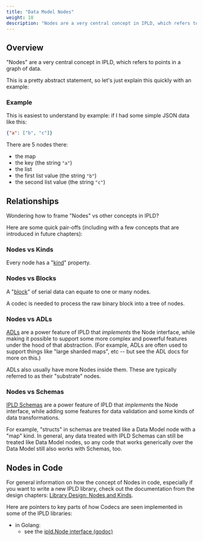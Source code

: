 ```yaml
---
title: "Data Model Nodes"
weight: 18
description: "Nodes are a very central concept in IPLD, which refers to points in a graph of data."
---
```


## Overview

"Nodes" are a very central concept in IPLD, which refers to points in a graph of data.

This is a pretty abstract statement, so let's just explain this quickly with an example:

### Example

This is easiest to understand by example:
if I had some simple JSON data like this:

```json
{"a": ["b", "c"]}
```

There are 5 nodes there:

- the map
- the key (the string `"a"`)
- the list
- the first list value (the string `"b"`)
- the second list value (the string `"c"`)

## Relationships

Wondering how to frame "Nodes" vs other concepts in IPLD?

Here are some quick pair-offs (including with a few concepts that are introduced in future chapters):

### Nodes vs Kinds

Every node has a "[kind](../kinds/)" property.

### Nodes vs Blocks

A "[block](/glossary/#block)" of serial data can equate to one or many nodes.

A codec is needed to process the raw binary block into a tree of nodes.

### Nodes vs ADLs

[ADLs](/docs/advanced-data-layouts/) are a power feature of IPLD that _implements_ the Node interface,
while making it possible to support some more complex and powerful features under the hood of that abstraction.
(For example, ADLs are often used to support things like "large sharded maps", etc -- but see the ADL docs for more on this.)

ADLs also usually have more Nodes inside them.
These are typically referred to as their "substrate" nodes.

### Nodes vs Schemas

[IPLD Schemas](/docs/schemas/) are a power feature of IPLD that _implements_ the Node interface,
while adding some features for data validation and some kinds of data transformations.

For example, "structs" in schemas are treated like a Data Model node with a "map" kind.
In general, any data treated with IPLD Schemas can still be treated like Data Model nodes,
so any code that works generically over the Data Model still also works with Schemas, too.

## Nodes in Code

For general information on how the concept of Nodes in code,
especially if you want to write a new IPLD library,
check out the documentation from the design chapters: [Library Design: Nodes and Kinds](/design/libraries/nodes-and-kinds/).

Here are pointers to key parts of how Codecs are seen implemented in some of the IPLD libraries:

- in Golang:
  - see the [ipld.Node interface (godoc)](https://pkg.go.dev/github.com/ipld/go-ipld-prime#Node)
